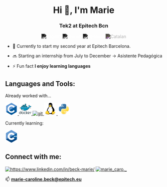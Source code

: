 <h1 align="center">Hi 👋, I'm Marie</h1>
<h3 align="center">Tek2 at Epitech Bcn</h3>
<p align="center">
  <img src="https://img.shields.io/badge/English-green" alt="English" style="filter: invert(100%) sepia(100%) saturate(0%) hue-rotate(97deg) brightness(103%) contrast(103%);" />
  <img src="https://img.shields.io/badge/French-blue" alt="French" style="filter: invert(100%) sepia(100%) saturate(0%) hue-rotate(201deg) brightness(103%) contrast(103%);" />
  <img src="https://img.shields.io/badge/Spanish-red" alt="Spanish" style="filter: invert(100%) sepia(100%) saturate(0%) hue-rotate(3deg) brightness(103%) contrast(103%);" />
  <img src="https://img.shields.io/badge/Catalan-yellow" alt="Catalan" style="filter: invert( 75%);" />
</p>

- 🌱  Currently to start my second year at Epitech Barcelona.

- 🔜 Starting an internship from July to December -> Asistente Pedagógica

- ⚡ Fun fact **I enjoy learning languages**

<h2 align="left">Languages and Tools:</h2>
Already worked with...

<p align="left"> <a href="https://www.cprogramming.com/" target="_blank" rel="noreferrer"> <img src="https://raw.githubusercontent.com/devicons/devicon/master/icons/c/c-original.svg" alt="c" width="40" height="40"/> </a> <a href="https://www.docker.com/" target="_blank" rel="noreferrer"> <img src="https://raw.githubusercontent.com/devicons/devicon/master/icons/docker/docker-original-wordmark.svg" alt="docker" width="40" height="40"/> </a> <a href="https://git-scm.com/" target="_blank" rel="noreferrer"> <img src="https://www.vectorlogo.zone/logos/git-scm/git-scm-icon.svg" alt="git" width="40" height="40"/> </a> <a href="https://www.linux.org/" target="_blank" rel="noreferrer"> <img src="https://raw.githubusercontent.com/devicons/devicon/master/icons/linux/linux-original.svg" alt="linux" width="40" height="40"/> </a> <a href="https://www.python.org" target="_blank" rel="noreferrer"> <img src="https://raw.githubusercontent.com/devicons/devicon/master/icons/python/python-original.svg" alt="python" width="40" height="40"/> </a> </p>

<p align="left"> 
  Currently learning:
</p>
<p align="left">
  <a href="https://www.cplusplus.com/" target="_blank" rel="noreferrer"> 
    <img src="https://raw.githubusercontent.com/devicons/devicon/master/icons/cplusplus/cplusplus-original.svg" alt="cplusplus" width="40" height="40"/> 
  </a> 
</p>

<h2 align="left"> Connect with me:</h2>
<p align="left">
<a href="https://linkedin.com/in/beck-marie/" target="blank"><img align="center" src="https://raw.githubusercontent.com/rahuldkjain/github-profile-readme-generator/master/src/images/icons/Social/linked-in-alt.svg" alt="https://www.linkedin.com/in/beck-marie/" height="30" width="40" /></a>
<a href="https://instagram.com/marie_caro._" target="blank"><img align="center" src="https://raw.githubusercontent.com/rahuldkjain/github-profile-readme-generator/master/src/images/icons/Social/instagram.svg" alt="marie_caro._" height="30" width="40" /></a>
</p>

📫 **marie-caroline.beck@epitech.eu**
<!--
**marie-caro/marie-caro** is a ✨ _special_ ✨ repository because its `README.md` (this file) appears on your GitHub profile.

Here are some ideas to get you started:

- 🔭 I’m currently working on ...
- 🌱 I’m currently learning ...
- 👯 I’m looking to collaborate on ...
- 🤔 I’m looking for help with ...
- 💬 Ask me about ...
- 📫 How to reach me: ...
- 😄 Pronouns: ...
- ⚡ Fun fact: ...
-->
